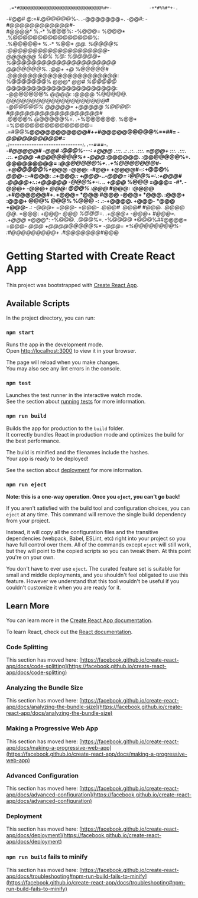      .=*#@@@@@@@@@@@@@@@@@@@@@@@@@@@@@@@%#+-              -+*#%%#*+-.                                         
   -#@@# @:=#.@@@@@@%*-.    .-*@@@@@@@+.  -@@#:        -#@@@@@@@@@@@@#-                                       
  #@@@@* %.-* %@@@%:            -%@@@=     %@@@*     .%@@@@@@@@@@@@@@@@%:                                     
.%@@@@@* %.-* %@@*                *@@.     %@@@@%   :@@@@@@@@@@@@@@@@@@@@-                                    
*@@@@@@*      %@%                  %@:     %@@@@@+  %@@@@@@@@@@@@@@@@@@@@@                                    
@@@@@@@%.    :@@+                  +@*     %@@@@@# .@@@@@@@@@@@@@@@@@@@@@@:                                   
%@@@@@@@%    @@@*                  *@@#    %@@@@@*  @@@@@@@@@@@@@@@@@@@@@@:                                   
-@@@@@@@%    @@@@:                :@@@@    %@@@@@.  *@@@@@@@@@@@@@@@@@@@@#                                    
 -@@@@@@%    @@@@@=              +@@@@@    %@@@@:    #@@@@@@@@@@@@@@@@@@#                                     
  .*@@@@%    @@@@@@%=.        .+%@@@@@@.   %@@*       =%@@@@@@@@@@@@@@@=                                      
    .=#@@%**@@@@@@@@@@@#*++*#@@@@@@@@@@%==##=           -*@@@@@@@@@@#=                                        
        .:------------------------------:.                 .--===-.                                           
                                                     -#@@@@@#                                             -@@#
                                                    :@@@%---:                                             +@@@
     .:::.        .:    .::.           .:::.        =@@@+         :::.             .:::.           .::.   +@@@
  -#@@@@@@@%+    -@@@:*@@@@@@*.     :*@@@@@@@%+.  @@@@@@@@@=  :*@@@@@@@%+.     .+%@@@@@@@#-     .+@@@@@@%+*@@@
 -@@@:   -#@@+   +@@@@#-::+@@@%    *@@@*-::-#@@@: .:+@@@*::  +@@@*-..-*@@@=   :@@@%=:.:+@@@#   .@@@@+:.:+@@@@@
 -@@@%+-:. ..    +@@@*     %@@@   =@@@=      -#*.   -@@@+   -@@@+      *@@@:  @@@%      :@@@*  #@@@:     :@@@@
  .+#@@@@@@#+.   +@@@=     *@@@   #@@@              -@@@+   *@@@.      :@@@+ :@@@+       @@@%  @@@%       %@@@
  -:  .:-+@@@@.  +@@@-     *@@@   +@@@-      .**:   -@@@+   =@@@-      +@@@- .@@@#      .@@@#  #@@@.     .@@@@
 *@@*.    =@@@:  +@@@-     *@@@    %@@@=.  .+@@@+   -@@@+    #@@@=.  .+@@@*   =@@@*:   -%@@@.  .@@@%=.  -%@@@@
  *@@@%##@@@@=   =@@@-     *@@@     +@@@@@@@@@%=    -@@@=     =%@@@@@@@@%-     :#@@@@@@@@@+     .#@@@@@@@#*@@@




# Getting Started with Create React App

This project was bootstrapped with [Create React App](https://github.com/facebook/create-react-app).

## Available Scripts

In the project directory, you can run:

### `npm start`

Runs the app in the development mode.\
Open [http://localhost:3000](http://localhost:3000) to view it in your browser.

The page will reload when you make changes.\
You may also see any lint errors in the console.

### `npm test`

Launches the test runner in the interactive watch mode.\
See the section about [running tests](https://facebook.github.io/create-react-app/docs/running-tests) for more information.

### `npm run build`

Builds the app for production to the `build` folder.\
It correctly bundles React in production mode and optimizes the build for the best performance.

The build is minified and the filenames include the hashes.\
Your app is ready to be deployed!

See the section about [deployment](https://facebook.github.io/create-react-app/docs/deployment) for more information.

### `npm run eject`

**Note: this is a one-way operation. Once you `eject`, you can't go back!**

If you aren't satisfied with the build tool and configuration choices, you can `eject` at any time. This command will remove the single build dependency from your project.

Instead, it will copy all the configuration files and the transitive dependencies (webpack, Babel, ESLint, etc) right into your project so you have full control over them. All of the commands except `eject` will still work, but they will point to the copied scripts so you can tweak them. At this point you're on your own.

You don't have to ever use `eject`. The curated feature set is suitable for small and middle deployments, and you shouldn't feel obligated to use this feature. However we understand that this tool wouldn't be useful if you couldn't customize it when you are ready for it.

## Learn More

You can learn more in the [Create React App documentation](https://facebook.github.io/create-react-app/docs/getting-started).

To learn React, check out the [React documentation](https://reactjs.org/).

### Code Splitting

This section has moved here: [https://facebook.github.io/create-react-app/docs/code-splitting](https://facebook.github.io/create-react-app/docs/code-splitting)

### Analyzing the Bundle Size

This section has moved here: [https://facebook.github.io/create-react-app/docs/analyzing-the-bundle-size](https://facebook.github.io/create-react-app/docs/analyzing-the-bundle-size)

### Making a Progressive Web App

This section has moved here: [https://facebook.github.io/create-react-app/docs/making-a-progressive-web-app](https://facebook.github.io/create-react-app/docs/making-a-progressive-web-app)

### Advanced Configuration

This section has moved here: [https://facebook.github.io/create-react-app/docs/advanced-configuration](https://facebook.github.io/create-react-app/docs/advanced-configuration)

### Deployment

This section has moved here: [https://facebook.github.io/create-react-app/docs/deployment](https://facebook.github.io/create-react-app/docs/deployment)

### `npm run build` fails to minify

This section has moved here: [https://facebook.github.io/create-react-app/docs/troubleshooting#npm-run-build-fails-to-minify](https://facebook.github.io/create-react-app/docs/troubleshooting#npm-run-build-fails-to-minify)


